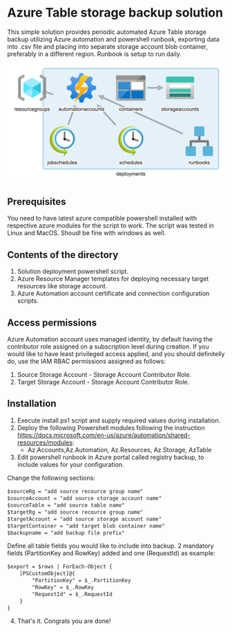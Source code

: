 # Azure Table storage backup solution

This simple solution provides periodic automated Azure Table storage backup utilizing Azure automation and powershell runbook, exporting data into .csv file and placing into separate storage account blob container, preferably in a different region. Runbook is setup to run daily.

![image Solution](./Solution.png)

## Prerequisites
You need to have latest azure compatible powershell installed with respective azure modules for the script to work.
The script was tested in Linux and MacOS. Shoudl be fine with windows as well.

## Contents of the directory

1. Solution deployment powershell script.
2. Azure Resource Manager templates for deploying necessary target resources like storage account.
3. Azure Automation account certificate and connection configuration scripts.

## Access permissions

Azure Automation account uses managed identity, by default having the contributor role assigned on a subscription level during creation. If you would like to have least privileged access applied, and you should definitelly do, use the IAM RBAC permissions assigned as follows:

1. Source Storage Account - Storage Account Contributor Role.
2. Target Storage Account - Storage Account Contributor Role.

## Installation

1. Execute install.ps1 script and supply required values during installation. 
2. Deploy the following Powershell modules following the instruction https://docs.microsoft.com/en-us/azure/automation/shared-resources/modules:
   + Az.Accounts,Az.Automation, Az.Resources, Az.Storage, AzTable
3. Edit powershell runbook in Azure portal called registry backup, to include values for your configuration. 

Change the following sections:

    $sourceRg = "add source recource group name"
    $sourceAccount = "add source storage account name"
    $sourceTable = "add source table name"
    $targetRg = "add source recource group name"
    $targetAccount = "add source storage account name"
    $targetContainer = "add target blob container name"
    $backupname = "add backup file prefix"

Define all table fields you would like to include into backup.
2 mandatory fields (PartitionKey and RowKey) added and one (RequestId) as example:

    $export = $rows | ForEach-Object {
        [PSCustomObject]@{
            "PartitionKey" = $_.PartitionKey
            "RowKey" = $_.RowKey
            "RequestId" = $_.RequestId
        }
    }
4. That's it. Congrats you are done!